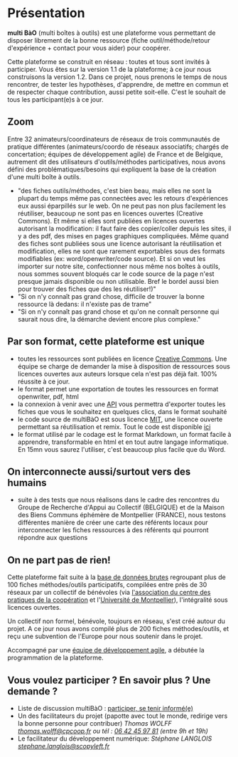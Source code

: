 # Présentation

**multi BàO** (multi boîtes à outils) est une plateforme vous permettant de disposer librement de la bonne ressource (fiche outil/méthode/retour d'expérience + contact pour vous aider) pour coopérer. 

Cette plateforme se construit en réseau : toutes et tous sont invités à participer. Vous êtes sur la version 1.1 de la plateforme; à ce jour nous construisons la version 1.2. Dans ce projet, nous prenons le temps de nous rencontrer, de tester les hypothèses, d'apprendre, de mettre en commun et de respecter chaque contribution, aussi petite soit-elle. C'est le souhait de tous les participant(e)s à ce jour. 

## Zoom
Entre 32 animateurs/coordinateurs de réseaux de trois communautés de pratique différentes (animateurs/coordo de réseaux associatifs; chargés de concertation; équipes de développement agile) de France et de Belgique, autrement dit des utilisateurs d'outils/méthodes participatives, nous avons défini des problématiques/besoins qui expliquent la base de la création d'une multi boîte à outils. 
- "des fiches outils/méthodes, c'est bien beau, mais elles ne sont la plupart du temps même pas connectées avec les retours d'expériences eux aussi éparpillés sur le web. 
On ne peut pas non plus facilement les réutiliser, beaucoup ne sont pas en licences ouvertes (Creative Commons). Et même si elles sont publiées en licences ouvertes autorisant la modification: il faut faire des copier/coller depuis les sites, il y a des pdf, des mises en pages graphiques compliquées. Même quand des fiches sont publiées sous une licence autorisant la réutilisation et modification, elles ne sont que rarement exportables sous des formats modifiables (ex: word/openwriter/code source). Et si on veut les importer sur notre site, confectionner nous même nos boîtes à outils, nous sommes souvent bloqués car le code source de la page n'est presque jamais disponible ou non utilisable. Bref le bordel aussi bien pour trouver des fiches que des les réutiliser!)"
- "Si on n'y connaît pas grand chose, difficile de trouver la bonne ressource là dedans: il n'existe pas de trame"
- "Si on n'y connaît pas grand chose et qu'on ne connaît personne qui saurait nous dire, la démarche devient encore plus complexe."

## Par son format, cette plateforme est unique 
- toutes les ressources sont publiées en licence [Creative Commons](http://creativecommons.fr/licences/les-6-licences/). Une équipe se charge de demander la mise à disposition de ressources sous licences ouvertes aux auteurs lorsque cela n'est pas déjà fait. 100% réussite à ce jour. 
- le format permet une exportation de toutes les ressources en format openwriter, pdf, html
- la connexion à venir avec une [API](http://fr.wikipedia.org/wiki/Interface_de_programmation) vous permettra d'exporter toutes les fiches que vous le souhaitez en quelques clics, dans le format souhaité
- le code source de multiBàO est sous licence [MIT](http://fr.wikipedia.org/wiki/Licence_MIT), une licence ouverte permettant sa réutilisation et remix. Tout le code est disponible [ici](https://github.com/scopyleft/multibao-contribution)
- le format utilisé par le codage est le format Markdown, un format facile à apprendre, transformable en html et en tout autre langage informatique. En 15mn vous saurez l'utiliser, c'est beaucoup plus facile que du Word.

## On interconnecte aussi/surtout vers des humains
- suite à des tests que nous réalisons dans le cadre des rencontres du Groupe de Recherche d'Appui au Collectif (BELGIQUE) et de la Maison des Biens Communs éphémère de Montpellier (FRANCE), nous testons différentes manière de créer une carte des référents locaux pour interconnecter les fiches ressources à des référents qui pourront répondre aux questions

## On ne part pas de rien! 
Cette plateforme fait suite à la [base de données brutes](https://www.dropbox.com/sh/vryv33xp4bwwhx0/AAAGx_8JJZO_Gtipmg4GMFIKa) regroupant plus de 100 fiches méthodes/outils participatifs, compilées entre près de 30 réseaux par un collectif de bénévoles (via [l'association du centre des pratiques de la coopération](http://cpcoop.fr) et l'[Université de Montpellier](https://www.univ-montp2.fr)), l'intégralité sous licences ouvertes.

Un collectif non formel, bénévole, toujours en réseau, s'est créé autour du projet. A ce jour nous avons compilé plus de 200 fiches méthodes/outils, et reçu une subvention de l'Europe pour nous soutenir dans le projet. 

Accompagné par une [équipe de développement agile](http://scopyleft.fr), a débutée la programmation de la plateforme. 

## Vous voulez participer ? En savoir plus ? Une demande ?

* Liste de discussion multiBàO : [participer, se tenir informé(e)](http://lists.imaginationforpeople.org/cgi-bin/mailman/listinfo/multibao )
* Un des facilitateurs du projet (papotte avec tout le monde, redirige vers la bonne personne pour contribuer)
*Thomas WOLFF*
*[thomas.wolff@cpcoop.fr](mailto:thomas.wolff@cpcoop.fr)*
*ou tél : [06 42 45 97 81](tel:33642459781) (entre 9h et 19h)*
* Le facilitateur du développement numérique: 
*Stéphane LANGLOIS*
*[stephane.langlois@scopyleft.fr](mailto:stephane.langlois@scopyleft.fr)*
